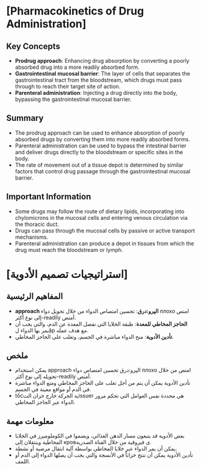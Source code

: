 # [Pharmacokinetics of Drug Administration]

## Key Concepts

* **Prodrug approach**: Enhancing drug absorption by converting a poorly absorbed drug into a more readily absorbed form.
* **Gastrointestinal mucosal barrier**: The layer of cells that separates the gastrointestinal tract from the bloodstream, which drugs must pass through to reach their target site of action.
* **Parenteral administration**: Injecting a drug directly into the body, bypassing the gastrointestinal mucosal barrier.

## Summary

* The prodrug approach can be used to enhance absorption of poorly absorbed drugs by converting them into more readily absorbed forms.
* Parenteral administration can be used to bypass the intestinal barrier and deliver drugs directly to the bloodstream or specific sites in the body.
* The rate of movement out of a tissue depot is determined by similar factors that control drug passage through the gastrointestinal mucosal barrier.

## Important Information

* Some drugs may follow the route of dietary lipids, incorporating into chylomicrons in the mucosal cells and entering venous circulation via the thoracic duct.
* Drugs can pass through the mucosal cells by passive or active transport mechanisms.
* Parenteral administration can produce a depot in tissues from which the drug must reach the bloodstream or lymph.

# [استراتيجيات تصميم الأدوية]

## المفاهيم الرئيسية

* **approach الپرو:درق**: تحسين امتصاص الدواء من خلال تحويل دواء плохо امتص إلى نوع أكثر-readily أمتص.
* **الحاجز المخاطي للمعدة**: طبقة الخلايا التي تفصل المعدة عن الدم، والتي يجب أن يمر بها الدواء لặp مع هدف عمله.
* **تأدين الأدوية**: منح الدواء مباشرة في الجسم، وتغلب على الحاجز المخاطي.

## ملخص

* يمكن استخدام approach الپرو:درق تحسين امتصاص دواء плохо امتص من خلال تحويله إلى نوع أكثر-readily أمتص.
* تأدين الأدوية يمكن أن يتم من أجل تغلب على الحاجز المخاطي ومتع الدواء مباشرة في الدم أو مواقع معينة في الجسم.
* tốcية الحركة خارج خزان التissuer هي محددة نفس العوامل التي تحكم مرور الدواء عبر الحاجز المخاطي.

## معلومات مهمة

* بعض الأدوية قد يتبعون مسار الدهن الغذائي، ويضموا في الكوملوميرز في الخلايا المخاطية وينتقلان إلى кровى فيروقية من خلال القناة الصدرية.
* يمكن أن يمر الدواء عبر خلايا المخاطي بواسطة آلية انتقال مرضية أو نشطة.
* تأدين الأدوية يمكن أن تنتج خزاناً في الأنسجة والتي يجب أن يصلها الدواء إلى الدم أو اللمف.